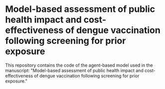 # Model-based assessment of public health impact and cost-effectiveness of dengue vaccination following screening for prior exposure

This repository contains the code of the agent-based model used in the manuscript: "Model-based assessment of public health impact and cost-effectiveness of dengue vaccination following screening for prior exposure."  
